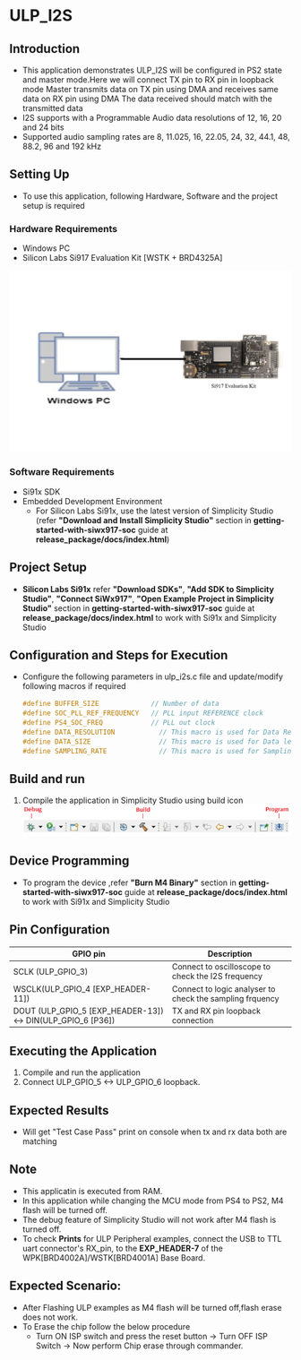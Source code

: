 # ULP_I2S

## Introduction 

- This application demonstrates ULP_I2S will be configured in PS2 state and master mode.Here we will connect TX pin to RX pin in loopback mode
Master transmits data on TX pin using DMA and receives same data on RX pin using DMA
The data received should match with the transmitted data
- I2S supports with a Programmable Audio data resolutions of 12, 16, 20 and 24 bits
- Supported audio sampling rates are 8, 11.025, 16, 22.05, 24, 32, 44.1, 48, 88.2, 96 and 192 kHz

## Setting Up 
- To use this application, following Hardware, Software and the project setup is required

### Hardware Requirements
  - Windows PC 
  - Silicon Labs Si917 Evaluation Kit [WSTK + BRD4325A]
  
![Figure: Introduction](resources/readme/image504a.png)

### Software Requirements
  - Si91x SDK
  - Embedded Development Environment
    - For Silicon Labs Si91x, use the latest version of Simplicity Studio (refer **"Download and Install Simplicity Studio"** section in **getting-started-with-siwx917-soc** guide at **release_package/docs/index.html**)
 
## Project Setup
- **Silicon Labs Si91x** refer **"Download SDKs"**, **"Add SDK to Simplicity Studio"**, **"Connect SiWx917"**, **"Open Example Project in Simplicity Studio"** section in **getting-started-with-siwx917-soc** guide at **release_package/docs/index.html** to work with Si91x and Simplicity Studio

## Configuration and Steps for Execution
- Configure the following parameters in ulp_i2s.c file and update/modify following macros if required
   ```C
   #define BUFFER_SIZE             // Number of data
   #define SOC_PLL_REF_FREQUENCY   // PLL input REFERENCE clock 
   #define PS4_SOC_FREQ            // PLL out clock
   #define DATA_RESOLUTION           // This macro is used for Data Resolution(Frame length)
   #define DATA_SIZE                 // This macro is used for Data length(Bits)
   #define SAMPLING_RATE             // This macro is used for Sampling frequency(KHz)   
   ``` 
   

## Build and run
1. Compile the application in Simplicity Studio using build icon
![Figure: Build run and Debug](resources/readme/image504c.png)

## Device Programming
- To program the device ,refer **"Burn M4 Binary"** section in **getting-started-with-siwx917-soc** guide at **release_package/docs/index.html** to work with Si91x and Simplicity Studio

## Pin Configuration
|GPIO pin | Description|
|--- | ---|
|SCLK (ULP_GPIO_3)                |Connect to oscilloscope to check the I2S frequency|
|WSCLK(ULP_GPIO_4 [EXP_HEADER-11])|Connect to logic analyser to check the sampling frquency|
|DOUT (ULP_GPIO_5 [EXP_HEADER-13]) <-> DIN(ULP_GPIO_6 [P36])|TX and RX pin loopback connection|

## Executing the Application
1. Compile and run the application 
2. Connect ULP_GPIO_5 <-> ULP_GPIO_6 loopback.
 
## Expected Results 
 - Will get "Test Case Pass" print on console when tx and rx data both are matching  

## Note
 - This applicatin is executed from RAM.
 - In this application while changing the MCU mode from PS4 to PS2, M4 flash will be turned off.
 - The debug feature of Simplicity Studio will not work after M4 flash is turned off.
 - To check **Prints** for ULP Peripheral examples, connect the USB to TTL uart connector's RX_pin, 
    to the **EXP_HEADER-7** of the WPK[BRD4002A]/WSTK[BRD4001A] Base Board.

## Expected Scenario:
 - After Flashing ULP examples as M4 flash will be turned off,flash erase does not work.
 - To Erase the chip follow the below procedure
   - Turn ON ISP switch and press the reset button → Turn OFF ISP Switch → Now perform Chip erase 
      through commander.